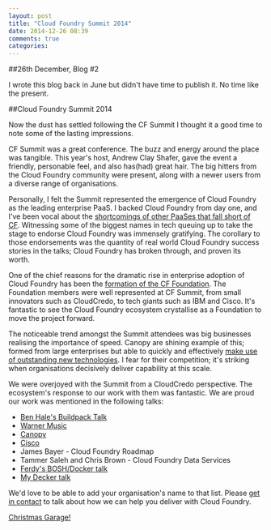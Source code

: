 ```yaml
---
layout: post
title: "Cloud Foundry Summit 2014"
date: 2014-12-26 08:39
comments: true
categories: 
---
```


##26th December, Blog #2

I wrote this blog back in June but didn't have time to publish it. No time like the present.

##Cloud Foundry Summit 2014

Now the dust has settled following the CF Summit I thought it a good time to note some of the lasting impressions.

CF Summit was a great conference. The buzz and energy around the place was tangible. This year's host, Andrew Clay Shafer, gave the event a friendly, personable feel, and also has(had) great hair. The big hitters from the Cloud Foundry community were present, along with a newer users from a diverse range of organisations.  

Personally, I felt the Summit represented the emergence of Cloud Foundry as the leading enterprise PaaS. I backed Cloud Foundry from day one, and I've been vocal about the [shortcomings of other PaaSes that fall short of CF](http://blog.hatofmonkeys.com/blog/2013/06/30/when-to-pass-on-a-paas/). Witnessing some of the biggest names in tech queuing up to take the stage to endorse Cloud Foundry was immensely gratifying. The corollary to those endorsements was the quantity of real world Cloud Foundry success stories in the talks; Cloud Foundry has broken through, and proven its worth.

One of the chief reasons for the dramatic rise in enterprise adoption of Cloud Foundry has been the [formation of the CF Foundation](http://www.cloudcredo.com/cloudcredo-joins-the-cloud-foundry-foundation/). The Foundation members were well represented at CF Summit, from small innovators such as CloudCredo, to tech giants such as IBM and Cisco. It's fantastic to see the Cloud Foundry ecosystem crystallise as a Foundation to move the project forward. 

The noticeable trend amongst the Summit attendees was big businesses realising the importance of speed. Canopy are shining example of this; formed from large enterprises but able to quickly and effectively [make use of outstanding new technologies](http://canopy-cloud.com/). I fear for their competition; it's striking when organisations decisively deliver capability at this scale.

We were overjoyed with the Summit from a CloudCredo perspective. The ecosystem's response to our work with them was fantastic. We are proud our work was mentioned in the following talks:

- [Ben Hale's Buildpack Talk](https://www.youtube.com/watch?v=hy_huSXghI8)
- [Warner Music](https://www.youtube.com/watch?v=eQhRl9GYGpQ)
- [Canopy](https://www.youtube.com/watch?v=YMNt6Gn3yaI)
- [Cisco](https://www.youtube.com/watch?v=2e0XgGevKhg)
- James Bayer - Cloud Foundry Roadmap
- Tammer Saleh and Chris Brown - Cloud Foundry Data Services 
- [Ferdy's BOSH/Docker talk](https://www.youtube.com/watch?v=nmapwrs2M9c)
- [My Decker talk](https://www.youtube.com/watch?v=IP0fpP_Nl4I)

We'd love to be able to add your organisation's name to that list. Please [get in contact](http://www.cloudcredo.com/contact-us/) to talk about how we can help you deliver with Cloud Foundry.

[Christmas Garage!](https://www.youtube.com/watch?v=8CFESsXwntk)